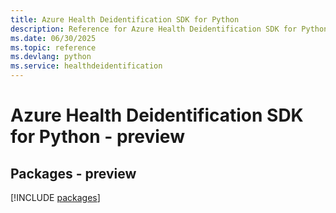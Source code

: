 ```yaml
---
title: Azure Health Deidentification SDK for Python
description: Reference for Azure Health Deidentification SDK for Python
ms.date: 06/30/2025
ms.topic: reference
ms.devlang: python
ms.service: healthdeidentification
---
```

# Azure Health Deidentification SDK for Python - preview
## Packages - preview
[!INCLUDE [packages](health-deidentification-index.md)]